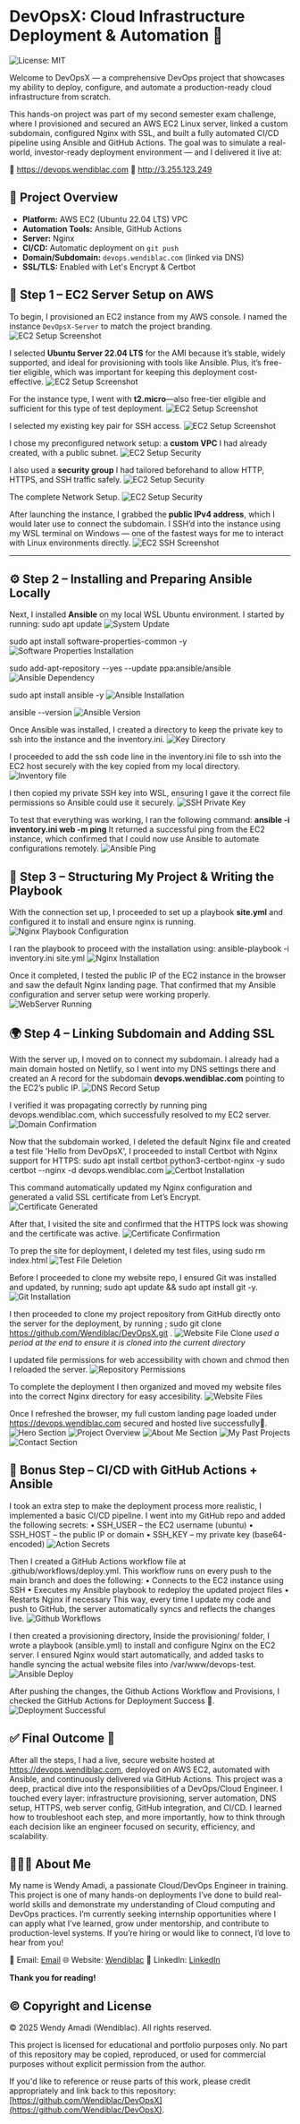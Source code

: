 # DevOpsX: Cloud Infrastructure Deployment & Automation 🚀
![License: MIT](https://img.shields.io/badge/License-MIT-yellow.svg)

Welcome to DevOpsX — a comprehensive DevOps project that showcases my ability to deploy, configure, and automate a production-ready cloud infrastructure from scratch.

This hands-on project was part of my second semester exam challenge, where I provisioned and secured an AWS EC2 Linux server, linked a custom subdomain, configured Nginx with SSL, and built a fully automated CI/CD pipeline using Ansible and GitHub Actions.
The goal was to simulate a real-world, investor-ready deployment environment — and I delivered it live at:

🔗 https://devops.wendiblac.com
🔗 http://3.255.123.249

## 🔧 Project Overview

- **Platform:** AWS EC2 (Ubuntu 22.04 LTS) VPC
- **Automation Tools:** Ansible, GitHub Actions
- **Server:** Nginx
- **CI/CD:** Automatic deployment on `git push`
- **Domain/Subdomain:** `devops.wendiblac.com` (linked via DNS)
- **SSL/TLS:** Enabled with Let's Encrypt & Certbot


## 🚀 Step 1 – EC2 Server Setup on AWS

To begin, I provisioned an EC2 instance from my AWS console. I named the instance `DevOpsX-Server` to match the project branding.
![EC2 Setup Screenshot](./screenshots/ec2-name.png)

I selected **Ubuntu Server 22.04 LTS** for the AMI because it’s stable, widely supported, and ideal for provisioning with tools like Ansible. Plus, it’s free-tier eligible, which was important for keeping this deployment cost-effective.
![EC2 Setup Screenshot](./screenshots/ec2-ubuntu.png)

For the instance type, I went with **t2.micro**—also free-tier eligible and sufficient for this type of test deployment.
![EC2 Setup Screenshot](./screenshots/ec2-type.png)

I selected my existing key pair for SSH access.
![EC2 Setup Screenshot](./screenshots/ec2-key.png)

I chose my preconfigured network setup: a **custom VPC** I had already created, with a public subnet.
![EC2 Setup Security](./screenshots/vpc.png) 

I also used a **security group** I had tailored beforehand to allow HTTP, HTTPS, and SSH traffic safely.
![EC2 Setup Security](./screenshots/ec2-sg.png)

The complete Network Setup.
![EC2 Setup Security](./screenshots/ec2-network.png)

After launching the instance, I grabbed the **public IPv4 address**, which I would later use to connect the subdomain. 
I SSH’d into the instance using my WSL terminal on Windows — one of the fastest ways for me to interact with Linux environments directly.
![EC2 SSH Screenshot](./screenshots/ssh.png)

---

## ⚙️ Step 2 – Installing and Preparing Ansible Locally

Next, I installed **Ansible** on my local WSL Ubuntu environment. I started by running:
sudo apt update
![System Update](./screenshots/sys-update.png)

sudo apt install software-properties-common -y
![Software Properties Installation](./screenshots/software-install.png)

sudo add-apt-repository --yes --update ppa:ansible/ansible
![Ansible Dependency](./screenshots/ppa-ansible.png)

sudo apt install ansible -y
![Ansible Installation](./screenshots/ansible.png)

ansible --version
![Ansible Version](./screenshots/ansible-v.png)

Once Ansible was installed, I created a directory to keep the private key to ssh into the instance and the inventory.ini.
![Key Directory](./screenshots/key-dir.png)

I proceeded to add the ssh code line in the inventory.ini file to ssh into the EC2 host securely with the key copied from my local directory.
![Inventory file](./screenshots/inventory.png)

I then copied my private SSH key into WSL, ensuring I gave it the correct file permissions so Ansible could use it securely.
![SSH Private Key](./screenshots/key.png)

To test that everything was working, I ran the following command:
**ansible -i inventory.ini web -m ping**
It returned a successful ping from the EC2 instance, which confirmed that I could now use Ansible to automate configurations remotely.
![Ansible Ping](./screenshots/ansible-ping.png)

## 📁 Step 3 – Structuring My Project & Writing the Playbook

With the connection set up, I proceeded to set up a playbook **site.yml** and configured it to install and ensure nginx is running. 
![Nginx Playbook Configuration](./screenshots/playbook-nginx.png)

I ran the playbook to proceed with the installation using:
ansible-playbook -i inventory.ini site.yml
![Nginx Installation](./screenshots/nginx.png)

Once it completed, I tested the public IP of the EC2 instance in the browser and saw the default Nginx landing page. That confirmed that my Ansible configuration and server setup were working properly.
![WebServer Running](./screenshots/webserver.png)


## 🌍 Step 4 – Linking Subdomain and Adding SSL

With the server up, I moved on to connect my subdomain. I already had a main domain hosted on Netlify, so I went into my DNS settings there and created an A record for the subdomain **devops.wendiblac.com** pointing to the EC2’s public IP.
![DNS Record Setup](./screenshots/dns.png)

I verified it was propagating correctly by running ping devops.wendiblac.com, which successfully resolved to my EC2 server.
![Domain Confirmation](./screenshots/devops-ping.png)

Now that the subdomain worked, I deleted the default Nginx file and created a test file 'Hello from DevOpsX', I proceeded to install Certbot with Nginx support for HTTPS:
sudo apt install certbot python3-certbot-nginx -y
sudo certbot --nginx -d devops.wendiblac.com
![Certbot Installation](./screenshots/certbot-inst.png)

This command automatically updated my Nginx configuration and generated a valid SSL certificate from Let’s Encrypt. 
![Certificate Generated](./screenshots/cert.png)

After that, I visited the site and confirmed that the HTTPS lock was showing and the certificate was active.
![Certificate Confirmation](./screenshots/test-site.png)

To prep the site for deployment, I deleted my test files, using sudo rm index.html
![Test File Deletion](./screenshots/rm-testfile.png) 

Before I proceeded to clone my website repo, I ensured Git was installed and updated, by running; sudo apt update && sudo apt install git -y.
![Git Installation](./screenshots/git-inst.png) 

I then proceeded to clone my project repository from GitHub directly onto the server for the deployment, by running ; sudo git clone https://github.com/Wendiblac/DevOpsX.git .
![Website File Clone](./screenshots/repo.png)
_used a period at the end to ensure it is cloned into the current directory_

I updated file permissions for web accessibility with chown and chmod then I reloaded the server.
![Repository Permissions](./screenshots/repo-perm.png)

To complete the deployment I then organized and moved my website files into the correct Nginx directory for easy accesibility.
![Website Files](./screenshots/site-files.png)
 
Once I refreshed the browser, my full custom landing page loaded under https://devops.wendiblac.com secured and hosted live successfully🚀.
![Hero Section](./screenshots/hero.png)
![Project Overview](./screenshots/overview.png)
![About Me Section](./screenshots/about.png)
![My Past Projects](./screenshots/projects.png)
![Contact Section](./screenshots/contact.png)


## 🔁 Bonus Step – CI/CD with GitHub Actions + Ansible

I took an extra step to make the deployment process more realistic, I implemented a basic CI/CD pipeline.
I went into my GitHub repo and added the following secrets:
•	SSH_USER – the EC2 username (ubuntu)
•	SSH_HOST – the public IP or domain
•	SSH_KEY – my private key (base64-encoded)
![Action Secrets](./screenshots/secrets.png)

Then I created a GitHub Actions workflow file at .github/workflows/deploy.yml. This workflow runs on every push to the main branch and does the following:
•	Connects to the EC2 instance using SSH
•	Executes my Ansible playbook to redeploy the updated project files
•	Restarts Nginx if necessary
This way, every time I update my code and push to GitHub, the server automatically syncs and reflects the changes live.
![Github Workflows](./screenshots/deploy-yml.png)


I then created a provisioning directory, Inside the provisioning/ folder, I wrote a playbook (ansible.yml) to install and configure Nginx on the EC2 server. I ensured Nginx would start automatically, and added tasks to handle syncing the actual website files into /var/www/devops-test.
![Ansible Deploy](./screenshots/ansible-yml.png)

After pushing the changes, the Github Actions Workflow and Provisions, I checked the GitHub Actions for Deployment Success 🚀.
![Deployment Successful](./screenshots/deployed.png)


## ✅ Final Outcome 🍾

After all the steps, I had a live, secure website hosted at https://devops.wendiblac.com, deployed on AWS EC2, automated with Ansible, and continuously delivered via GitHub Actions.
This project was a deep, practical dive into the responsibilities of a DevOps/Cloud Engineer. I touched every layer: infrastructure provisioning, server automation, DNS setup, HTTPS, web server config, GitHub integration, and CI/CD.
I learned how to troubleshoot each step, and more importantly, how to think through each decision like an engineer focused on security, efficiency, and scalability.


## 🙋🏽‍♀️ About Me

My name is Wendy Amadi, a passionate Cloud/DevOps Engineer in training. This project is one of many hands-on deployments I’ve done to build real-world skills and demonstrate my understanding of Cloud computing and DevOps practices.
I’m currently seeking internship opportunities where I can apply what I’ve learned, grow under mentorship, and contribute to production-level systems.
If you’re hiring or would like to connect, I’d love to hear from you!

📧 Email: [Email](info@wendiblac.com)
🌐 Website: [Wendiblac](https://www.wendiblac.com)
🔗 LinkedIn: [LinkedIn](https://www.linkedin.com/in/wendiblac)

**Thank you for reading!**

## © Copyright and License

© 2025 Wendy Amadi (Wendiblac). All rights reserved.

This project is licensed for educational and portfolio purposes only. No part of this repository may be copied, reproduced, or used for commercial purposes without explicit permission from the author.

If you'd like to reference or reuse parts of this work, please credit appropriately and link back to this repository: [https://github.com/Wendiblac/DevOpsX](https://github.com/Wendiblac/DevOpsX).
